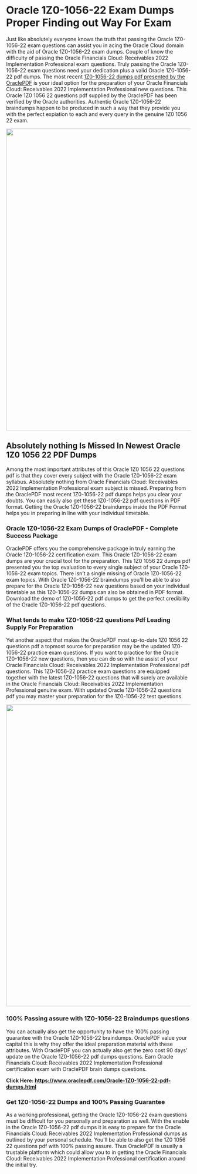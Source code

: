 <h1>Oracle 1Z0-1056-22 Exam Dumps Proper Finding out Way For Exam</h1>
<p>Just like absolutely everyone knows the truth that passing the Oracle 1Z0-1056-22 exam questions can assist you in acing the&nbsp;Oracle Cloud&nbsp;domain with the aid of Oracle 1Z0-1056-22 exam dumps. Couple of know the difficulty of passing the Oracle Financials Cloud: Receivables 2022 Implementation Professional exam questions. Truly passing the Oracle 1Z0-1056-22 exam questions need your dedication plus a valid Oracle 1Z0-1056-22 pdf dumps. The most recent&nbsp;<a href="https://www.oraclepdf.com/Oracle-1Z0-1056-22-pdf-dumps.html">1Z0-1056-22 dumps pdf presented by the OraclePDF</a>&nbsp;is your ideal option for the preparation of your Oracle Financials Cloud: Receivables 2022 Implementation Professional new questions. This Oracle 1Z0 1056 22 questions pdf supplied by the OraclePDF has been verified by the Oracle authorities. Authentic Oracle 1Z0-1056-22 braindumps happen to be produced in such a way that they provide you with the perfect expiation to each and every query in the genuine 1Z0 1056 22 exam.</p>
<p><a href="https://www.oraclepdf.com/Oracle-1Z0-1056-22-pdf-dumps.html"><img src="https://i.ibb.co/mJY6Knz/1.png" width="820" /></a></p>
<h2>Absolutely nothing Is Missed In Newest Oracle 1Z0 1056 22 PDF Dumps</h2>
<p>Among the most important attributes of this Oracle 1Z0 1056 22 questions pdf is that they cover every subject with the Oracle 1Z0-1056-22 exam syllabus. Absolutely nothing from Oracle Financials Cloud: Receivables 2022 Implementation Professional exam subject is missed. Preparing from the OraclePDF most recent 1Z0-1056-22 pdf dumps helps you clear your doubts. You can easily also get these 1Z0-1056-22 pdf questions in PDF format. Getting the Oracle 1Z0-1056-22 braindumps inside the PDF Format helps you in preparing in line with your individual timetable.</p>
<h3>Oracle 1Z0-1056-22 Exam Dumps of OraclePDF - Complete Success Package</h3>
<p>OraclePDF offers you the comprehensive package in truly earning the Oracle 1Z0-1056-22 certification exam. This Oracle 1Z0-1056-22 exam dumps are your crucial tool for the preparation. This 1Z0 1056 22 dumps pdf presented you the top evaluation to every single subject of your Oracle 1Z0-1056-22 exam topics. There isn&rsquo;t a single missing of Oracle 1Z0-1056-22 exam topics. With Oracle 1Z0-1056-22 braindumps you'll be able to also prepare for the Oracle 1Z0-1056-22 new questions based on your individual timetable as this 1Z0-1056-22 dumps can also be obtained in PDF format. Download the demo of 1Z0-1056-22 pdf dumps to get the perfect credibility of the Oracle 1Z0-1056-22 pdf questions.</p>
<h3>What tends to make 1Z0-1056-22 questions Pdf Leading Supply For Preparation</h3>
<p>Yet another aspect that makes the OraclePDF most up-to-date 1Z0 1056 22 questions pdf a topmost source for preparation may be the updated 1Z0-1056-22 practice exam questions. If you want to practice for the Oracle 1Z0-1056-22 new questions, then you can do so with the assist of your Oracle Financials Cloud: Receivables 2022 Implementation Professional pdf questions. This 1Z0-1056-22 practice exam questions are equipped together with the latest 1Z0-1056-22 questions that will surely are available in the Oracle Financials Cloud: Receivables 2022 Implementation Professional genuine exam. With updated Oracle 1Z0-1056-22 questions pdf you may master your preparation for the 1Z0-1056-22 test questions.</p>
<p><img src="https://i.ibb.co/TWQ7T6D/2.png" width="820" /></p>
<h3>100% Passing assure with 1Z0-1056-22 Braindumps questions</h3>
<p>You can actually also get the opportunity to have the 100% passing guarantee with the Oracle 1Z0-1056-22 braindumps. OraclePDF value your capital this is why they offer the ideal preparation material with these attributes. With OraclePDF you can actually also get the zero cost 90 days&rsquo; update on the Oracle 1Z0-1056-22 pdf dumps questions. Earn Oracle Financials Cloud: Receivables 2022 Implementation Professional certification exam with&nbsp;OraclePDF&nbsp;brain dumps questions.</p>
<p><strong>Click Here: <a href="https://www.oraclepdf.com/Oracle-1Z0-1056-22-pdf-dumps.html">https://www.oraclepdf.com/Oracle-1Z0-1056-22-pdf-dumps.html</a></strong></p>
<h3>Get 1Z0-1056-22&nbsp;Dumps&nbsp;and 100% Passing Guarantee</h3>
<p>As a working professional, getting the Oracle 1Z0-1056-22 exam questions must be difficult for you personally and preparation as well. With the enable in the Oracle 1Z0-1056-22 pdf dumps it is easy to prepare for the Oracle Financials Cloud: Receivables 2022 Implementation Professional dumps as outlined by your personal schedule. You'll be able to also get the 1Z0 1056 22 questions pdf with 100% passing assure. Thus OraclePDF is usually a trustable platform which could allow you to in getting the Oracle Financials Cloud: Receivables 2022 Implementation Professional certification around the initial try.</p>
